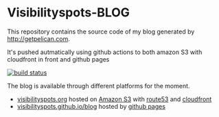 # Visibilityspots-BLOG

This repository contains the source code of my blog generated by http://getpelican.com.

It's pushed autmatically using github actions to both amazon S3 with cloudfront in front and github pages

[![build status](https://github.com/visibilityspots/blog/actions/workflows/main.yaml/badge.svg)](https://github.com/visibilityspots/blog/actions/workflows/main.yaml)

The blog is available through different platforms for the moment.

* [visibilityspots.org](https://visibilityspots.org) hosted on [Amazon S3](http://aws.amazon.com/S3) with [route53](https://aws.amazon.com/route53) and [cloudfront](https://aws.amazon.com/cloudfront/)
* [visibilityspots.github.io/blog](https://visibilityspots.github.io/blog/) hosted by [github pages](https://pages.github.com/)
